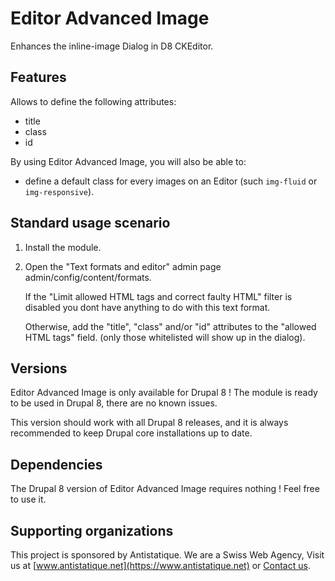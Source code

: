 # Editor Advanced Image

Enhances the inline-image Dialog in D8 CKEditor.

## Features

Allows to define the following attributes:

- title
- class
- id

By using Editor Advanced Image, you will also be able to:

- define a default class for every images on an Editor
  (such `img-fluid` or `img-responsive`).

## Standard usage scenario

1. Install the module.
1. Open the "Text formats and editor" admin page admin/config/content/formats.

    If the "Limit allowed HTML tags and correct faulty HTML" filter is disabled
    you dont have anything to do with this text format.

    Otherwise, add the "title", "class" and/or "id" attributes to
    the "allowed HTML tags" field.
    (only those whitelisted will show up in the dialog).

## Versions

Editor Advanced Image is only available for Drupal 8 !
The module is ready to be used in Drupal 8, there are no known issues.

This version should work with all Drupal 8 releases, and it is always
recommended to keep Drupal core installations up to date.

## Dependencies

The Drupal 8 version of Editor Advanced Image requires nothing !
Feel free to use it.

## Supporting organizations

This project is sponsored by Antistatique. We are a Swiss Web Agency,
Visit us at [www.antistatique.net](https://www.antistatique.net) or
[Contact us](mailto:info@antistatique.net).
